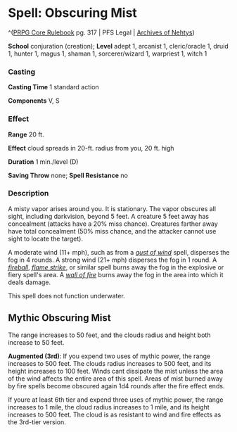# Spell: Obscuring Mist

^([PRPG Core Rulebook][ss-obscuring-mist] pg. 317 | PFS Legal | [Archives of Nehtys][sn-obscuring-mist])

**School** conjuration (creation); **Level** adept 1, arcanist 1, cleric/oracle 1, druid 1, hunter 1, magus 1, shaman 1, sorcerer/wizard 1, warpriest 1, witch 1

### Casting

**Casting Time** 1 standard action  

**Components** V, S

### Effect

**Range** 20 ft.  

**Effect** cloud spreads in 20-ft. radius from you, 20 ft. high  

**Duration** 1 min./level (D)  

**Saving Throw** none; **Spell Resistance** no

### Description

A misty vapor arises around you. It is stationary. The vapor obscures all sight, including darkvision, beyond 5 feet. A creature 5 feet away has concealment (attacks have a 20% miss chance). Creatures farther away have total concealment (50% miss chance, and the attacker cannot use sight to locate the target).  

A moderate wind (11+ mph), such as from a _[gust of wind]_ spell, disperses the fog in 4 rounds. A strong wind (21+ mph) disperses the fog in 1 round. A _[fireball]_, _[flame strike]_, or similar spell burns away the fog in the explosive or fiery spell's area. A _[wall of fire]_ burns away the fog in the area into which it deals damage.  

This spell does not function underwater.

## Mythic Obscuring Mist

The range increases to 50 feet, and the clouds radius and height both increase to 50 feet.   

**Augmented (3rd)**: If you expend two uses of mythic power, the range increases to 500 feet. The clouds radius increases to 500 feet, and its height increases to 100 feet. Winds cant dissipate the mist unless the area of the wind affects the entire area of this spell. Areas of mist burned away by fire spells become obscured again 1d4 rounds after the fire effect ends.  

If youre at least 6th tier and expend three uses of mythic power, the range increases to 1 mile, the cloud radius increases to 1 mile, and its height increases to 500 feet. The cloud is as resistant to wind and fire effects as the 3rd-tier version.

[ss-obscuring-mist]: http://paizo.com/pathfinderRPG/v57
[sn-obscuring-mist]: http://www.archivesofnethys.com/SpellDisplay.aspx?ItemName=Obscuring%20Mist
[gust of wind]: http://www.archivesofnethys.com/SpellDisplay.aspx?ItemName=gust%20of%20wind
[wall of fire]: http://www.archivesofnethys.com/SpellDisplay.aspx?ItemName=wall%20of%20fire
[fireball]: http://www.archivesofnethys.com/SpellDisplay.aspx?ItemName=fireball
[flame strike]: http://www.archivesofnethys.com/SpellDisplay.aspx?ItemName=flame%20strike